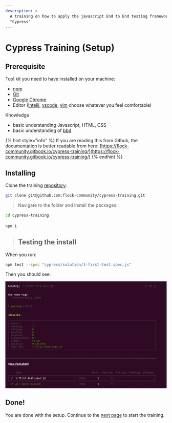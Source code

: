 ```yaml
---
description: >-
  A training on how to apply the javascript End to End testing framework
  "Cypress"
---
```


# Cypress Training \(Setup\)

## Prerequisite

Tool kit you need to have installed on your machine:

* [npm](https://www.npmjs.com/)
* [Git](https://git-scm.com/)
* [Google Chrome](https://www.google.nl/chrome/)
* Editor \([Intelij](https://www.jetbrains.com/idea/), [vscode](https://code.visualstudio.com/), [vim](https://www.vim.org/) choose whatever you feel comfortable\)

Knowledge

* basic understanding Javascript, HTML, CSS
* basic understanding of [bbd](https://en.wikipedia.org/wiki/Behavior-driven_development)

{% hint style="info" %}
If you are reading this from Github, the documentation is better readable from here: [https://flock-community.gitbook.io/cypress-training/](https://flock-community.gitbook.io/cypress-training/)
{% endhint %}

## Installing

Clone the training [repository](https://github.com/flock-community/cypress-training):

```bash
git clone git@github.com:flock-community/cypress-training.git
```

> Navigate to the folder and install the packages:

```bash
cd cypress-training

npm i
```

> ## Testing the install

When you run:

```bash
npm test --spec "cypress/solution/1-first-test.spec.js"
```

Then you should see:

![](.gitbook/assets/install-succesful.png)

## Done!

You are done with the setup. Continue to the [next page](1.-basics/introduction.md) to start the training.

